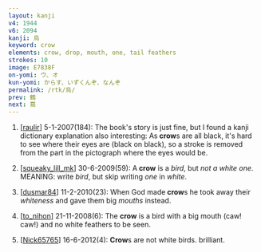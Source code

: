 ```yaml
---
layout: kanji
v4: 1944
v6: 2094
kanji: 烏
keyword: crow
elements: crow, drop, mouth, one, tail feathers
strokes: 10
image: E7838F
on-yomi: ウ、オ
kun-yomi: からす、いずくんぞ、なんぞ
permalink: /rtk/烏/
prev: 鶴
next: 蔦
---
```


1) [<a href="http://kanji.koohii.com/profile/raulir">raulir</a>] 5-1-2007(184): The book&#039;s story is just fine, but I found a kanji dictionary explanation also interesting: As<strong> crow</strong>s are all black, it&#039;s hard to see where their eyes are (black on black), so a stroke is removed from the part in the pictograph where the eyes would be.

2) [<a href="http://kanji.koohii.com/profile/squeaky_lill_mk">squeaky_lill_mk</a>] 30-6-2009(59): A<strong> crow</strong> is a <em>bird</em>, but <em>not a white one</em>. MEANING: write <em>bird</em>, but skip writing <em>one</em> in <em>white</em>.

3) [<a href="http://kanji.koohii.com/profile/dusmar84">dusmar84</a>] 11-2-2010(23): When God made<strong> crow</strong>s he took away their <em>whiteness</em> and gave them big <em>mouths</em> instead.

4) [<a href="http://kanji.koohii.com/profile/to_nihon">to_nihon</a>] 21-11-2008(6): The <strong>crow</strong> is a bird with a big mouth (caw! caw!) and no white feathers to be seen.

5) [<a href="http://kanji.koohii.com/profile/Nick65765">Nick65765</a>] 16-6-2012(4): <strong>Crow</strong>s are not white birds. brilliant.

